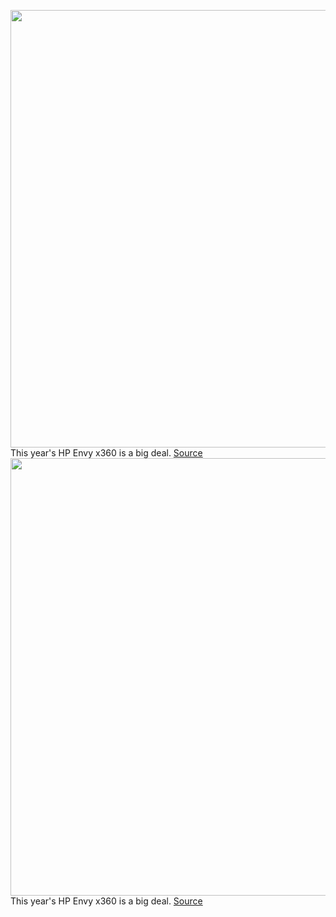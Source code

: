 <img src='https://cdn.vox-cdn.com/thumbor/dEyiNvmiMboCRl--YdrKAJfhsr4=/0x0:2040x1360/1200x800/filters:focal(857x517:1183x843)/cdn.vox-cdn.com/uploads/chorus_image/image/67041415/mchin_200705_4086_0007.0.0.jpg' width='700px' /><br/>
This year's HP Envy x360 is a big deal.
<a href='https://www.theverge.com/21319378/hp-envy-x360-2020-amd-review-price-specs-features'> Source <a/><img src='https://cdn.vox-cdn.com/thumbor/dEyiNvmiMboCRl--YdrKAJfhsr4=/0x0:2040x1360/1200x800/filters:focal(857x517:1183x843)/cdn.vox-cdn.com/uploads/chorus_image/image/67041415/mchin_200705_4086_0007.0.0.jpg' width='700px' /><br/>
This year's HP Envy x360 is a big deal.
<a href='https://www.theverge.com/21319378/hp-envy-x360-2020-amd-review-price-specs-features'> Source <a/>